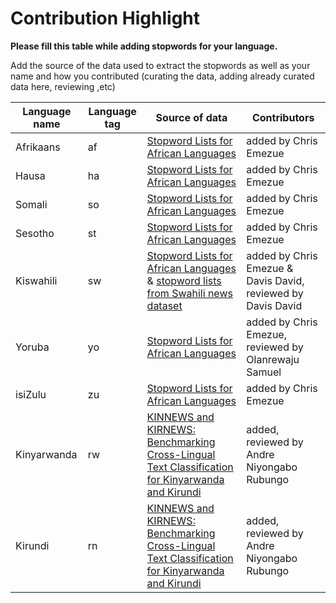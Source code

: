 # Contribution Highlight

__Please fill this table while adding stopwords for your language.__ 

Add the source of the data used to extract the stopwords as well as your name and how you contributed (curating the data, adding already curated data here, reviewing ,etc)

| Language name | Language tag | Source of data | Contributors |
| ------ | --- | ---------- | ---------- |
|Afrikaans| af |  [Stopword Lists for African Languages](https://www.kaggle.com/rtatman/stopword-lists-for-african-languages)| added by Chris Emezue |
|Hausa| ha |   [Stopword Lists for African Languages](https://www.kaggle.com/rtatman/stopword-lists-for-african-languages)| added by Chris Emezue |
|Somali| so |  [Stopword Lists for African Languages](https://www.kaggle.com/rtatman/stopword-lists-for-african-languages)| added by Chris Emezue |
|Sesotho| st |  [Stopword Lists for African Languages](https://www.kaggle.com/rtatman/stopword-lists-for-african-languages)| added by Chris Emezue |
|Kiswahili| sw |  [Stopword Lists for African Languages](https://www.kaggle.com/rtatman/stopword-lists-for-african-languages) & [stopword lists from Swahili news dataset](https://zenodo.org/record/5514203)| added by Chris Emezue & Davis David, reviewed by Davis David|
|Yoruba| yo | [Stopword Lists for African Languages](https://www.kaggle.com/rtatman/stopword-lists-for-african-languages)| added by Chris Emezue, reviewed by Olanrewaju Samuel   |
|isiZulu| zu |  [Stopword Lists for African Languages](https://www.kaggle.com/rtatman/stopword-lists-for-african-languages)| added by Chris Emezue |
|Kinyarwanda| rw | [KINNEWS and KIRNEWS: Benchmarking Cross-Lingual Text Classification for Kinyarwanda and Kirundi](https://aclanthology.org/2020.coling-main.480/)| added, reviewed by Andre Niyongabo Rubungo|
| Kirundi | rn | [KINNEWS and KIRNEWS: Benchmarking Cross-Lingual Text Classification for Kinyarwanda and Kirundi](https://aclanthology.org/2020.coling-main.480/)| added, reviewed by Andre Niyongabo Rubungo |
